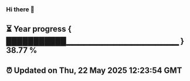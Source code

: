 ### Hi there 👋
⏳ Year progress { ███████████▁▁▁▁▁▁▁▁▁▁▁▁▁▁▁▁▁▁▁ } 38.77 %
---
⏰ Updated on Thu, 22 May 2025 12:23:54 GMT
---
